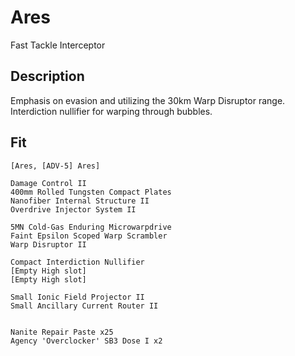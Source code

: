# Ares

Fast Tackle Interceptor


## Description

Emphasis on evasion and utilizing the 30km Warp Disruptor range. Interdiction nullifier for warping through bubbles.

## Fit

```
[Ares, [ADV-5] Ares]

Damage Control II
400mm Rolled Tungsten Compact Plates
Nanofiber Internal Structure II
Overdrive Injector System II

5MN Cold-Gas Enduring Microwarpdrive
Faint Epsilon Scoped Warp Scrambler
Warp Disruptor II

Compact Interdiction Nullifier
[Empty High slot]
[Empty High slot]

Small Ionic Field Projector II
Small Ancillary Current Router II


Nanite Repair Paste x25
Agency 'Overclocker' SB3 Dose I x2
```
